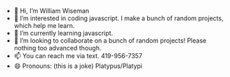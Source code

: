 - 👋 Hi, I’m William Wiseman
- 👀 I’m interested in coding javascript. I make a bunch of random projects, which help me learn.
- 🌱 I’m currently learning javascript.
- 💞️ I’m looking to collaborate on a bunch of random projects! Please nothing too advanced though.
- 📫 You can reach me via text. 419-956-7357
- 😄 Pronouns: (this is a joke) Platypus/Platypi

<!---
WilliamWiseman/WilliamWiseman is a ✨ special ✨ repository because its `README.md` (this file) appears on your GitHub profile.
You can click the Preview link to take a look at your changes.
--->
